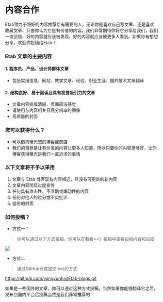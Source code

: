 # 内容合作 [​](#内容合作)

Etab致力于将好的内容推荐给有需要的人，无论你是喜欢自己写文章、还是喜欢收藏文章、只要你认为它是有价值的内容，我们非常期待你将它分享给我们，我们一直坚信、好的内容就应该被发现、好的内容就应该被更多人看到。如果你有想想分享，欢迎你投稿给Etab！

### Etab 文章的主要内容

#### 1. 程序员、产品、设计师群体文章

* 包括实用信息、网站、教学文章、经验、职业生涯、国外技术文章翻译

#### 2. 结构良好、易于阅读且具有视觉吸引力的文章
* 文章内容排版清晰、页面简洁感觉
* 请使用与内容相关且高分辨率的图像
* 高质量的封面

### 您可以获得什么？

* 可以借机曝光您的博客或商店
* 我们的目标是让有价值的内容让更多人知道，所以只要你的内容足够好，让你博客获得曝光是我们一直追求的事情

### 以下文章将不予以采用
1. 文章与 Etab 博客现有内容相近，且没有可更新的新内容
2. 文章内容明显过度宣传
3. 任何具有攻击性、不准确或煽动性的内容
4. 任何对他人的过分或不实批评
5. 低俗的封面

### 如何投稿？

- 方式一：
>你可以通过以下方式投稿，你可以在看看==》投稿中查看投稿内容和进度

[![](https://picst.sunbangyan.cn/2023/10/22/b214ca427958a0cc8425a0f476302d8c.jpeg)](https://picst.sunbangyan.cn/2023/10/22/b214ca427958a0cc8425a0f476302d8c.jpeg)

- 方式二
>通过GitHub仓库提交less的方式:

https://github.com/yangyunhai/Etab-blogs.git

如果是一些国外的文章，你可以通过这种方式投稿，当然如果你能够翻译它之后，发布到国内平台后投稿当然是我们非常推荐的
